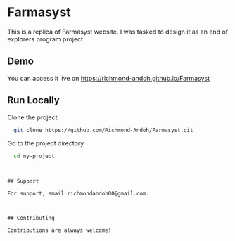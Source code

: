# Farmasyst

This is a replica of Farmasyst website. I was tasked to design 
it as an end of explorers program project
## Demo

You can access it live on  https://richmond-andoh.github.io/Farmasyst


## Run Locally

Clone the project

```bash
  git clone https://github.com/Richmond-Andoh/Farmasyst.git
```

Go to the project directory

```bash
  cd my-project
```


```


## Support

For support, email richmondandoh00@gmail.com.



## Contributing

Contributions are always welcome!
